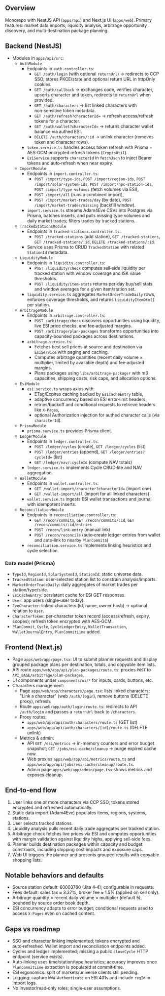 ## Overview

Monorepo with NestJS API (`apps/api`) and Next.js UI (`apps/web`). Primary features: market data imports, liquidity analysis, arbitrage opportunity discovery, and multi‑destination package planning.

## Backend (NestJS)

- Modules in `apps/api/src`:
  - `AuthModule`
    - Endpoints in `auth.controller.ts`:
      - `GET /auth/login` (with optional `returnUrl`) → redirects to CCP SSO; stores PKCE/state and optional return URL in httpOnly cookies.
      - `GET /auth/callback` → exchanges code, verifies character, upserts character and token, redirects to `returnUrl` when provided.
      - `GET /auth/characters` → list linked characters with non‑sensitive token metadata.
      - `GET /auth/refresh?characterId=` → refresh access/refresh tokens for a character.
      - `GET /auth/wallet?characterId=` → returns character wallet balance via authed ESI.
      - `DELETE /auth/characters/:id` → unlink character (removes token and character rows).
    - `token.service.ts` handles access token refresh with Prisma + AES‑GCM encrypted refresh tokens (`CryptoUtil`).
    - `EsiService` supports `characterId` in `fetchJson` to inject Bearer tokens and auto‑refresh when near expiry.
  - `ImportModule`
    - Endpoints in `import.controller.ts`:
      - `POST /import/type-ids`, `POST /import/region-ids`, `POST /import/solar-system-ids`, `POST /import/npc-station-ids`, `POST /import/type-volumes` (fetch volumes via ESI),
      - `POST /import/all` (runs a combined import),
      - `POST /import/market-trades/day` (by date), `POST /import/market-trades/missing` (backfill window).
    - `import.service.ts` streams Adam4Eve CSVs into Postgres via Prisma, batches inserts, and pulls missing type volumes and daily market trades; filters trades by tracked stations.
  - `TrackedStationsModule`
    - Endpoints in `tracked-stations.controller.ts`:
      - `POST /tracked-stations` (add station), `GET /tracked-stations`, `GET /tracked-stations/:id`, `DELETE /tracked-stations/:id`.
    - Service uses Prisma to CRUD `TrackedStation` with related `StationId` metadata.
  - `LiquidityModule`
    - Endpoints in `liquidity.controller.ts`:
      - `POST /liquidity/check` computes sell‑side liquidity per tracked station with window coverage and ISK value thresholds.
      - `POST /liquidity/item-stats` returns per‑day buy/sell stats and window averages for a given item/station set.
    - `liquidity.service.ts` aggregates `MarketOrderTradeDaily` rows, enforces coverage thresholds, and returns `LiquidityItemDto[]` per station.
  - `ArbitrageModule`
    - Endpoints in `arbitrage.controller.ts`:
      - `POST /arbitrage/check` discovers opportunities using liquidity, live ESI price checks, and fee‑adjusted margins.
      - `POST /arbitrage/plan-packages` transforms opportunities into capacity‑bounded packages across destinations.
    - `arbitrage.service.ts`:
      - Fetches best sell prices at source and destination via `EsiService` with paging and caching.
      - Computes arbitrage quantities (recent daily volume × multiplier, limited by available depth) and fee‑adjusted margins.
      - Plans packages using `libs/arbitrage-packager` with m3 capacities, shipping costs, risk caps, and allocation options.
  - `EsiModule`
    - `esi.service.ts` wraps axios with:
      - ETag/Expires caching backed by `EsiCacheEntry` table,
      - adaptive concurrency based on ESI error‑limit headers,
      - retries/backoff and conditional requests to retrieve headers like `X-Pages`,
      - optional Authorization injection for authed character calls (via `characterId`).
  - `PrismaModule`
    - `prisma.service.ts` provides Prisma client.
  - `LedgerModule`
    - Endpoints in `ledger.controller.ts`:
      - `POST /ledger/cycles` (create), `GET /ledger/cycles` (list)
      - `POST /ledger/entries` (append), `GET /ledger/entries?cycleId=` (list)
      - `GET /ledger/nav/:cycleId` (compute NAV totals)
    - `ledger.service.ts` implements Cycle CRUD‑lite and NAV aggregation.
  - `WalletModule`
    - Endpoints in `wallet.controller.ts`:
      - `GET /wallet-import/character?characterId=` (import one)
      - `GET /wallet-import/all` (import for all linked characters)
    - `wallet.service.ts` ingests ESI wallet transactions and journal with idempotent inserts.
  - `ReconciliationModule`
    - Endpoints in `reconciliation.controller.ts`:
      - `GET /recon/commits`, `GET /recon/commits/:id`, `GET /recon/commits/:id/entries`
      - `POST /recon/link-entry` (manual link)
      - `POST /recon/reconcile` (auto‑create ledger entries from wallet and auto‑link to nearby `PlanCommit`s)
    - `reconciliation.service.ts` implements linking heuristics and cycle selection.

### Data model (Prisma)

- `TypeId`, `RegionId`, `SolarSystemId`, `StationId`: static universe data.
- `TrackedStation`: user‑selected station list to constrain analysis/imports.
- `MarketOrderTradeDaily`: daily aggregates of market trades per station/type/side.
- `EsiCacheEntry`: persistent cache for ESI GET responses.
- `User`: app users (single‑user today).
- `EveCharacter`: linked characters (id, name, owner hash) → optional relation to `User`.
- `CharacterToken`: per‑character token record (access/refresh, expiry, scopes); refresh token encrypted with AES‑GCM.
- `PlanCommit`, `Cycle`, `CycleLedgerEntry`, `WalletTransaction`, `WalletJournalEntry`, `PlanCommitLine` added.

## Frontend (Next.js)

- Page `apps/web/app/page.tsx`: UI to submit planner requests and display grouped package plans per destination, totals, and copyable item lists.
- API route `apps/web/app/api/plan-packages/route.ts`: proxies `POST` to `API_BASE/arbitrage/plan-packages`.
- UI components under `components/ui/*` for inputs, cards, buttons, etc.
- Characters management:
  - Page `apps/web/app/characters/page.tsx`: lists linked characters; "Link a character" (web `/auth/login`), remove buttons (DELETE proxy), refresh.
  - Route `apps/web/app/auth/login/route.ts`: redirects to API `/auth/login` and passes a `returnUrl` back to `/characters`.
  - Proxy routes:
    - `apps/web/app/api/auth/characters/route.ts` (GET list)
    - `apps/web/app/api/auth/characters/[id]/route.ts` (DELETE unlink)
  - Metrics & admin:
    - API `GET /esi/metrics` → in-memory counters and error budget snapshot; `GET /jobs/esi-cache/cleanup` → purge expired cache now.
    - Web proxies `apps/web/app/api/metrics/route.ts` and `apps/web/app/api/jobs/esi-cache/cleanup/route.ts`.
    - Admin page `apps/web/app/admin/page.tsx` shows metrics and exposes cleanup.

## End‑to‑end flow

1. User links one or more characters via CCP SSO; tokens stored encrypted and refreshed automatically.
2. Static data import (Adam4Eve) populates items, regions, systems, stations.
3. User selects tracked stations.
4. Liquidity analysis pulls recent daily trade aggregates per tracked station.
5. Arbitrage check fetches live prices via ESI and computes opportunities with margin validation against liquidity highs, applying sell‑side fees.
6. Planner builds destination packages within capacity and budget constraints, including shipping cost impacts and exposure caps.
7. Web UI triggers the planner and presents grouped results with copyable shopping lists.

## Notable behaviors and defaults

- Source station default: 60003760 (Jita 4‑4); configurable in requests.
- Fees default: sales tax ≈ 3.37%, broker fee ≈ 1.5% (applied on sell only).
- Arbitrage quantity = recent daily volume × multiplier (default 5), bounded by source order book depth.
- ESI concurrency adapts to error budget; conditional requests used to access `X-Pages` even on cached content.

## Gaps vs roadmap

- SSO and character linking implemented; tokens encrypted and auto‑refreshed. Wallet import and reconciliation endpoints added.
- Cycles and ledger implemented; missing a public `closeCycle` HTTP endpoint (service exists).
- Auto‑linking uses time/station/type heuristics; accuracy improves once `PlanCommitLine` extraction is populated at commit‑time.
- ESI ergonomics: split of markets/universe clients still pending.
- Logging: capture `WWW-Authenticate` on ESI 401s and include `reqId` in Import logs.
- No investor/read‑only roles; single‑user assumptions.
